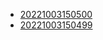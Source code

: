 - [20221003150500](/zet/20221003150500/README.md)
- [20221003150499](/zet/20221003150499/README.md)
